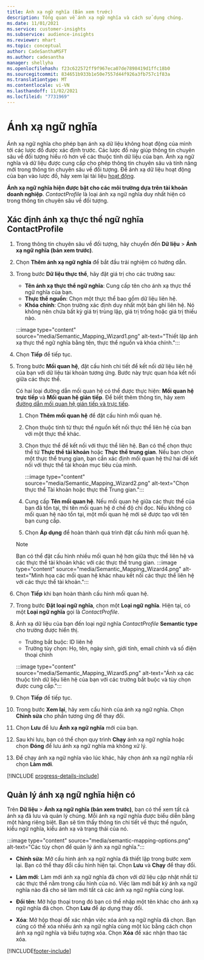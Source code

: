 ```yaml
---
title: Ánh xạ ngữ nghĩa (Bản xem trước)
description: Tổng quan về ánh xạ ngữ nghĩa và cách sử dụng chúng.
ms.date: 11/01/2021
ms.service: customer-insights
ms.subservice: audience-insights
ms.reviewer: mhart
ms.topic: conceptual
author: CadeSanthaMSFT
ms.author: cadesantha
manager: shellyha
ms.openlocfilehash: f23c622572ff9f967eca07de7898419d1ffc18b0
ms.sourcegitcommit: 834651b933b1e50e7557d44f926a3fb757c1f83a
ms.translationtype: MT
ms.contentlocale: vi-VN
ms.lasthandoff: 11/02/2021
ms.locfileid: "7731969"
---
```

# <a name="semantic-mappings"></a>Ánh xạ ngữ nghĩa

Ánh xạ ngữ nghĩa cho phép bạn ánh xạ dữ liệu không hoạt động của mình tới các lược đồ được xác định trước. Các lược đồ này giúp thông tin chuyên sâu về đối tượng hiểu rõ hơn về các thuộc tính dữ liệu của bạn. Ánh xạ ngữ nghĩa và dữ liệu được cung cấp cho phép thông tin chuyên sâu và tính năng mới trong thông tin chuyên sâu về đối tượng. Để ánh xạ dữ liệu hoạt động của bạn vào lược đồ, hãy xem lại tài liệu [hoạt động](activities.md).

**Ánh xạ ngữ nghĩa hiện được bật cho các môi trường dựa trên tài khoản doanh nghiệp**. *ContactProfile* là loại ánh xạ ngữ nghĩa duy nhất hiện có trong thông tin chuyên sâu về đối tượng.

## <a name="define-a-contactprofile-semantic-entity-mapping"></a>Xác định ánh xạ thực thể ngữ nghĩa ContactProfile

1. Trong thông tin chuyên sâu về đối tượng, hãy chuyển đến **Dữ liệu** > **Ánh xạ ngữ nghĩa (bản xem trước)**.

1. Chọn **Thêm ánh xạ ngữ nghĩa** để bắt đầu trải nghiệm có hướng dẫn.

1. Trong bước **Dữ liệu thực thể**, hãy đặt giá trị cho các trường sau:

   - **Tên ánh xạ thực thể ngữ nghĩa**: Cung cấp tên cho ánh xạ thực thể ngữ nghĩa của bạn.
   - **Thực thể nguồn**: Chọn một thực thể bao gồm dữ liệu liên hệ.
   - **Khóa chính**: Chọn trường xác định duy nhất một bản ghi liên hệ. Nó không nên chứa bất kỳ giá trị trùng lặp, giá trị trống hoặc giá trị thiếu nào.

   :::image type="content" source="media/Semantic_Mapping_Wizard1.png" alt-text="Thiết lập ánh xạ thực thể ngữ nghĩa bằng tên, thực thể nguồn và khóa chính.":::

1. Chọn **Tiếp** để tiếp tục.

1. Trong bước **Mối quan hệ**, đặt cấu hình chi tiết để kết nối dữ liệu liên hệ của bạn với dữ liệu tài khoản tương ứng. Bước này trực quan hóa kết nối giữa các thực thể.  

   Có hai loại đường dẫn mối quan hệ có thể được thực hiện: **Mối quan hệ trực tiếp** và **Mối quan hệ gián tiếp**. Để biết thêm thông tin, hãy xem [đường dẫn mối quan hệ gián tiếp và trực tiếp](relationships.md#relationship-paths).

   1. Chọn **Thêm mối quan hệ** để đặt cấu hình mối quan hệ.
   1. Chọn thuộc tính từ thực thể nguồn kết nối thực thể liên hệ của bạn với một thực thể khác.
   1. Chọn thực thể để kết nối với thực thể liên hệ. Bạn có thể chọn thực thể từ **Thực thể tài khoản** hoặc **Thực thể trung gian**. Nếu bạn chọn một thực thể trung gian, bạn cần xác định mối quan hệ thứ hai để kết nối với thực thể tài khoản mục tiêu của mình.

      :::image type="content" source="media/Semantic_Mapping_Wizard2.png" alt-text="Chọn thực thể Tài khoản hoặc thực thể Trung gian.":::

   1. Cung cấp **Tên mối quan hệ**. Nếu mối quan hệ giữa các thực thể của bạn đã tồn tại, thì tên mối quan hệ ở chế độ chỉ đọc. Nếu không có mối quan hệ nào tồn tại, một mối quan hệ mới sẽ được tạo với tên bạn cung cấp.
   1. Chọn **Áp dụng** để hoàn thành quá trình đặt cấu hình mối quan hệ.

   > [!NOTE]
   > Bạn có thể đặt cấu hình nhiều mối quan hệ hơn giữa thực thể liên hệ và các thực thể tài khoản khác với các thực thể trung gian.
   >  :::image type="content" source="media/Semantic_Mapping_Wizard4.png" alt-text="Minh họa các mối quan hệ khác nhau kết nối các thực thể liên hệ với các thực thể tài khoản.":::

1. Chọn **Tiếp** khi bạn hoàn thành cấu hình mối quan hệ.

1. Trong bước **Đặt loại ngữ nghĩa**, chọn một **Loại ngữ nghĩa**. Hiện tại, có một **Loại ngữ nghĩa** gọi là *ContactProfile*.

1. Ánh xạ dữ liệu của bạn đến loại ngữ nghĩa *ContactProfile* **Semantic type** cho trường được hiển thị.
   - Trường bắt buộc: ID liên hệ
   - Trường tùy chọn: Họ, tên, ngày sinh, giới tính, email chính và số điện thoại chính

   :::image type="content" source="media/Semantic_Mapping_Wizard5.png" alt-text="Ánh xạ các thuộc tính dữ liệu liên hệ của bạn với các trường bắt buộc và tùy chọn được cung cấp.":::

1. Chọn **Tiếp** để tiếp tục.

1. Trong bước **Xem lại**, hãy xem cấu hình của ánh xạ ngữ nghĩa. Chọn **Chỉnh sửa** cho phần tương ứng để thay đổi.

1. Chọn **Lưu** để lưu **Ánh xạ ngữ nghĩa** mới của bạn.

1. Sau khi lưu, bạn có thể chọn quy trình **Chạy** ánh xạ ngữ nghĩa hoặc chọn **Đóng** để lưu ánh xạ ngữ nghĩa mà không xử lý.

1. Để chạy ánh xạ ngữ nghĩa vào lúc khác, hãy chọn ánh xạ ngữ nghĩa rồi chọn **Làm mới**.

[!INCLUDE [progress-details-include](../includes/progress-details-pane.md)]

## <a name="manage-existing-semantic-mappings"></a>Quản lý ánh xạ ngữ nghĩa hiện có

Trên **Dữ liệu** > **Ánh xạ ngữ nghĩa (bản xem trước)**, bạn có thể xem tất cả ánh xạ đã lưu và quản lý chúng. Mỗi ánh xạ ngữ nghĩa được biểu diễn bằng một hàng riêng biệt. Bạn sẽ tìm thấy thông tin chi tiết về thực thể nguồn, kiểu ngữ nghĩa, kiểu ánh xạ và trạng thái của nó.

:::image type="content" source="media/semantic-mapping-options.png" alt-text="Các tùy chọn để quản lý ánh xạ ngữ nghĩa.":::

- **Chỉnh sửa**: Mở cấu hình ánh xạ ngữ nghĩa đã thiết lập trong bước xem lại. Bạn có thể thay đổi cấu hình hiện tại. Chọn **Lưu** và **Chạy** để thay đổi.

- **Làm mới**: Làm mới ánh xạ ngữ nghĩa đã chọn với dữ liệu cập nhật nhất từ các thực thể nằm trong cấu hình của nó. Việc làm mới bất kỳ ánh xạ ngữ nghĩa nào đã cho sẽ làm mới tất cả các ánh xạ ngữ nghĩa cùng loại.

- **Đổi tên**: Mở hộp thoại trong đó bạn có thể nhập một tên khác cho ánh xạ ngữ nghĩa đã chọn. Chọn **Lưu** để áp dụng thay đổi.

- **Xóa**: Mở hộp thoại để xác nhận việc xóa ánh xạ ngữ nghĩa đã chọn. Bạn cũng có thể xóa nhiều ánh xạ ngữ nghĩa cùng một lúc bằng cách chọn ánh xạ ngữ nghĩa và biểu tượng xóa. Chọn **Xóa** để xác nhận thao tác xóa.


[!INCLUDE[footer-include](../includes/footer-banner.md)]
